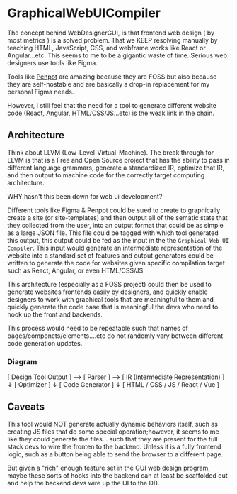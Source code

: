 # GraphicalWebUICompiler

The concept behind WebDesignerGUI, is that frontend web design ( by most metrics ) is a solved problem. That we KEEP resolving manually by teaching HTML, JavaScript, CSS, and webframe works like React or Angular...etc. This seems to me
to be a gigantic waste of time. Serious web designers use tools like Figma.

Tools like [Penpot](https://github.com/penpot/penpot) are amazing because they are FOSS but also because they are self-hostable and are basically a drop-in replacement for my personal Figma needs.

However, I still feel that the need for a tool to generate different website code (React, Angular, HTML/CSS/JS...etc) is the weak link in the chain.

## Architecture

Think about LLVM (Low-Level-Virtual-Machine). The break through for LLVM is that is a Free and Open Source project that has the ability to pass in different language grammars, generate a standardized IR, optimize that IR, and then output to machine code for the correctly target computing architecture.

WHY hasn't this been down for web ui development?

Different tools like Figma & Penpot could be sued to create to graphically create a site (or site-templates) and then output all of the sematic state that they collected from the user, into an output format that could be as simple as a large JSON file. This file could be tagged with which tool generated this output, this output could be fed as the input in the the `Graphical Web UI Compiler`. This input would generate an intermediate representation of the website into a standard set of features and output generators could be written to generate the code for websites given specific compilation target such as React, Angular, or even HTML/CSS/JS.

This architecture (especially as a FOSS project) could then be used to generate websites frontends easily by designers, and quickly enable designers to work with graphical tools that are meaningful to them and quickly generate the code base that is meaningful the devs who need to hook up the front and backends.

This process would need to be repeatable such that names of pages/componets/elements....etc do not randomly vary between different code generation updates.

### Diagram

[ Design Tool Output ]  -->  [ Parser ]  -->  [ IR (Intermediate Representation) ]
                                 ↓
                           [ Optimizer ]
                                 ↓
                          [ Code Generator ]
                                 ↓
                         [ HTML / CSS / JS / React / Vue ]

## Caveats

This tool would NOT generate actually dynamic behaviors itself, such as creating JS files that do some special operation;however, it seems to me like they could generate the files... such that they are present for the full stack devs to wire the fronten to the backend. Unless it is a fully frontend logic, such as a button being able to send the browser to a different page.

But given a "rich" enough feature set in the GUI web design program, maybe these sorts of hooks into the backend can at least be scaffolded out and help the backend devs wire up the UI to the DB.
